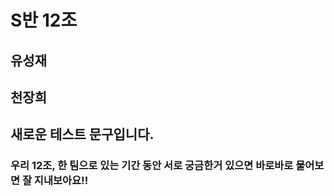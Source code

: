 # S반 12조

## 유성재


## 천장희

## 새로운 테스트 문구입니다.



### 우리 12조, 한 팀으로 있는 기간 동안 서로 궁금한거 있으면 바로바로 물어보면 잘 지내보아요!!

